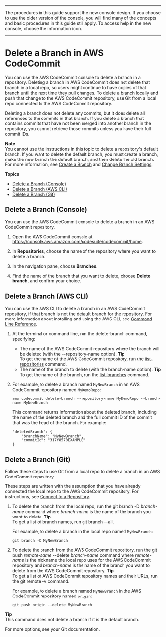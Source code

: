 --------

 The procedures in this guide support the new console design\. If you choose to use the older version of the console, you will find many of the concepts and basic procedures in this guide still apply\. To access help in the new console, choose the information icon\.

--------

# Delete a Branch in AWS CodeCommit<a name="how-to-delete-branch"></a>

You can use the AWS CodeCommit console to delete a branch in a repository\. Deleting a branch in AWS CodeCommit does not delete that branch in a local repo, so users might continue to have copies of that branch until the next time they pull changes\. To delete a branch locally and push that change to the AWS CodeCommit repository, use Git from a local repo connected to the AWS CodeCommit repository\. 

Deleting a branch does not delete any commits, but it does delete all references to the commits in that branch\. If you delete a branch that contains commits that have not been merged into another branch in the repository, you cannot retrieve those commits unless you have their full commit IDs\. 

**Note**  
You cannot use the instructions in this topic to delete a repository's default branch\. If you want to delete the default branch, you must create a branch, make the new branch the default branch, and then delete the old branch\. For more information, see [Create a Branch](how-to-create-branch.md) and [Change Branch Settings](how-to-change-branch.md)\.

**Topics**
+ [Delete a Branch \(Console\)](#how-to-delete-branch-console)
+ [Delete a Branch \(AWS CLI\)](#how-to-delete-branch-cli)
+ [Delete a Branch \(Git\)](#how-to-delete-branch-git)

## Delete a Branch \(Console\)<a name="how-to-delete-branch-console"></a>

You can use the AWS CodeCommit console to delete a branch in an AWS CodeCommit repository\. 

1. Open the AWS CodeCommit console at [https://console\.aws\.amazon\.com/codesuite/codecommit/home](https://console.aws.amazon.com/codesuite/codecommit/home)\.

1. In **Repositories**, choose the name of the repository where you want to delete a branch\. 

1. In the navigation pane, choose **Branches**\.

1. Find the name of the branch that you want to delete, choose **Delete branch**, and confirm your choice\.

## Delete a Branch \(AWS CLI\)<a name="how-to-delete-branch-cli"></a>

You can use the AWS CLI to delete a branch in an AWS CodeCommit repository, if that branch is not the default branch for the repository\. For more information about installing and using the AWS CLI, see [Command Line Reference](cmd-ref.md)\. 

1. At the terminal or command line, run the delete\-branch command, specifying:
   + The name of the AWS CodeCommit repository where the branch will be deleted \(with the \-\-repository\-name option\)\.
**Tip**  
To get the name of the AWS CodeCommit repository, run the [list\-repositories](how-to-view-repository-details.md#how-to-view-repository-details-no-name-cli) command\.
   + The name of the branch to delete \(with the branch\-name option\)\.
**Tip**  
To get the name of the branch, run the [list\-branches](how-to-view-branch-details.md#how-to-view-branch-details-cli) command\.

1. For example, to delete a branch named `MyNewBranch` in an AWS CodeCommit repository named `MyDemoRepo`:

   ```
   aws codecommit delete-branch --repository-name MyDemoRepo --branch-name MyNewBranch
   ```

   This command returns information about the deleted branch, including the name of the deleted branch and the full commit ID of the commit that was the head of the branch\. For example:

   ```
   "deletedBranch": {
       "branchName": "MyNewBranch",
       "commitId": "317f8570EXAMPLE"
   }
   ```

## Delete a Branch \(Git\)<a name="how-to-delete-branch-git"></a>

Follow these steps to use Git from a local repo to delete a branch in an AWS CodeCommit repository\.

These steps are written with the assumption that you have already connected the local repo to the AWS CodeCommit repository\. For instructions, see [Connect to a Repository](how-to-connect.md)\.

1. To delete the branch from the local repo, run the git branch \-D *branch\-name* command where *branch\-name* is the name of the branch you want to delete\.
**Tip**  
To get a list of branch names, run git branch \-\-all\.

   For example, to delete a branch in the local repo named `MyNewBranch`:

   ```
   git branch -D MyNewBranch
   ```

1. To delete the branch from the AWS CodeCommit repository, run the git push *remote\-name* \-\-delete *branch\-name* command where *remote\-name* is the nickname the local repo uses for the AWS CodeCommit repository and *branch\-name* is the name of the branch you want to delete from the AWS CodeCommit repository\. 
**Tip**  
To get a list of AWS CodeCommit repository names and their URLs, run the git remote \-v command\.

   For example, to delete a branch named `MyNewBranch` in the AWS CodeCommit repository named `origin`:

   ```
   git push origin --delete MyNewBranch
   ```
**Tip**  
This command does not delete a branch if it is the default branch\.

For more options, see your Git documentation\.